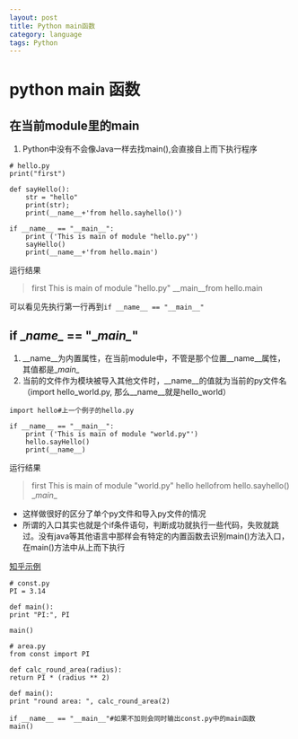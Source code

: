 ```yaml
---
layout: post
title: Python main函数
category: language
tags: Python
---
```

# python main 函数
## 在当前module里的main
1. Python中没有不会像Java一样去找main(),会直接自上而下执行程序

~~~
# hello.py
print("first")
 
def sayHello():
    str = "hello"
    print(str);
    print(__name__+'from hello.sayhello()')
 
if __name__ == "__main__":
    print ('This is main of module "hello.py"')
    sayHello()
    print(__name__+'from hello.main')
~~~

运行结果
> first
This is main of module "hello.py"
__main__from hello.main

可以看见先执行第一行再到`if __name__ == "__main__"`

## if \__name\__ == "\__main\__"
1. \__name\__为内置属性，在当前module中，不管是那个位置\__name\__属性，其值都是\__main\__
2. 当前的文件作为模块被导入其他文件时，\__name\__的值就为当前的py文件名（import hello_world.py, 那么\__name\__就是hello_world）

~~~
import hello#上一个例子的hello.py
 
if __name__ == "__main__":
    print ('This is main of module "world.py"')
    hello.sayHello()
    print(__name__)
~~~

运行结果

> first
This is main of module "world.py"
hello
hellofrom hello.sayhello()
\__main__


-  这样做很好的区分了单个py文件和导入py文件的情况
- 所谓的入口其实也就是个if条件语句，判断成功就执行一些代码，失败就跳过。没有java等其他语言中那样会有特定的内置函数去识别main()方法入口，在main()方法中从上而下执行

[知乎示例](https://www.zhihu.com/question/49136398)

~~~
# const.py
PI = 3.14

def main():
print "PI:", PI

main()

# area.py
from const import PI

def calc_round_area(radius):
return PI * (radius ** 2)

def main():
print "round area: ", calc_round_area(2)

if __name__ == "__main__"#如果不加则会同时输出const.py中的main函数
main()	
~~~
